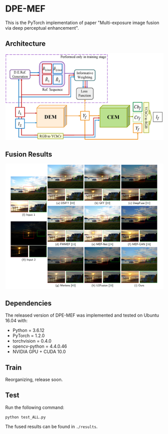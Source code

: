 # DPE-MEF

This is the PyTorch implementation of paper "Multi-exposure image fusion via deep perceptual enhancement".

## Architecture

![DPE-MEF pipeline](https://github.com/dongdong4fei/DPE-MEF/blob/master/imgs/pipeline.png)

## Fusion Results

![fusion result](https://github.com/dongdong4fei/DPE-MEF/blob/master/imgs/fusion_result.jpg)

## Dependencies

The released version of DPE-MEF was implemented and tested on Ubuntu 16.04 with:

- Python = 3.6.12
- PyTorch = 1.2.0
- torchvision = 0.4.0
- opencv-python = 4.4.0.46
- NVIDIA GPU + CUDA 10.0

## Train

Reorganizing, release soon.

## Test
Run the following command:
```
python test_ALL.py
```
The fused results can be found in `./results`.

